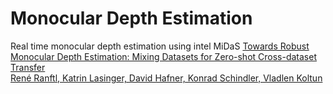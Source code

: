 # Monocular Depth Estimation 

Real time monocular depth estimation using intel MiDaS 
[Towards Robust Monocular Depth Estimation: Mixing Datasets for Zero-shot Cross-dataset Transfer  
René Ranftl, Katrin Lasinger, David Hafner, Konrad Schindler, Vladlen Koltun](https://arxiv.org/abs/1907.01341v3)
